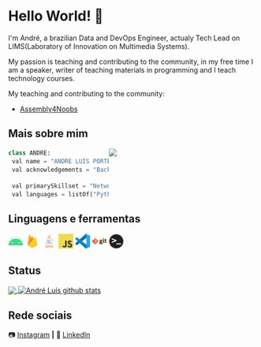 # Hello World! 👋

I'm André, a brazilian Data and DevOps Engineer, actualy Tech Lead on LIMS(Laboratory of Innovation on Multimedia Systems).

My passion is teaching and contributing to the community, in my free time I am a speaker, writer of teaching materials in programming and I teach technology courses.

My teaching and contributing to the community:
- [Assembly4Noobs](https://github.com/andreluispy/assembly4noobs)

## Mais sobre mim

<img align="right" width="300" src="https://i2.wp.com/allhtaccess.info/wp-content/uploads/2018/03/programming.gif?fit=1281%2C716&ssl=1" />

```Python
class ANDRE:
 val name = "ANDRE LUIS PORTELA NEVES"
 val acknowledgements = "Back-End, Data Engineer, DevOps and TechLead"

 val primarySkillset = "Networking and Determination"
 val languages = listOf("Python", "JavaScript", "Dart", "Java", "C")
```

## Linguagens e ferramentas

<code><img height="30" src="https://raw.githubusercontent.com/github/explore/80688e429a7d4ef2fca1e82350fe8e3517d3494d/topics/android/android.png"></code>
<code><img height="30" src="https://raw.githubusercontent.com/github/explore/80688e429a7d4ef2fca1e82350fe8e3517d3494d/topics/firebase/firebase.png"></code>
<code><img height="30" src="https://raw.githubusercontent.com/github/explore/80688e429a7d4ef2fca1e82350fe8e3517d3494d/topics/java/java.png"></code>
<code><img height="30" src="https://raw.githubusercontent.com/github/explore/80688e429a7d4ef2fca1e82350fe8e3517d3494d/topics/javascript/javascript.png"></code>
<code><img height="30" src="https://raw.githubusercontent.com/github/explore/80688e429a7d4ef2fca1e82350fe8e3517d3494d/topics/visual-studio-code/visual-studio-code.png"></code>
<code><img height="30" src="https://raw.githubusercontent.com/github/explore/80688e429a7d4ef2fca1e82350fe8e3517d3494d/topics/git/git.png"></code>
<code><img height="30" src="https://raw.githubusercontent.com/github/explore/80688e429a7d4ef2fca1e82350fe8e3517d3494d/topics/terminal/terminal.png"></code>

## Status

<a href="https://github.com/Gurupreet">
  <img align="center" src="https://github-readme-stats.vercel.app/api/top-langs/?username=andreluispy&theme=dracula&hide_langs_below=1" />
</a>

<a href="https://github.com/Gurupreet">
 <img align="center" src="https://github-readme-stats.vercel.app/api?username=andreluispy&show_icons=true&theme=dracula&line_height=27" alt="André Luís github stats"/>
</a>

[instagram]: https://www.instagram.com/andreeluispn/
[linkedin]: https://www.linkedin.com/in/andrethedev/

<br>

## Rede sociais

📷 [Instagram][instagram] **|**
👔 [LinkedIn][linkedin]